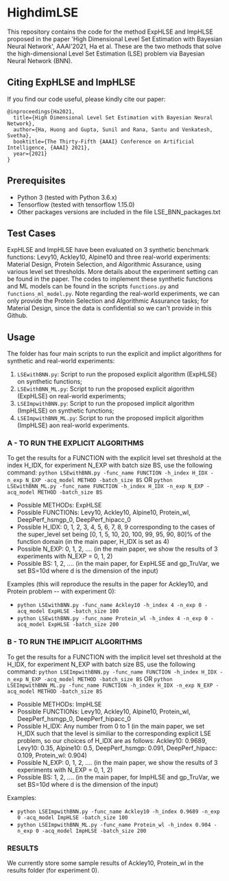 # HighdimLSE

This repository contains the code for the method ExpHLSE and ImpHLSE proposed in the paper 'High Dimensional Level Set Estimation with Bayesian Neural Network', AAAI'2021, Ha et al. These are the two methods that solve the high-dimensional Level Set Estimation (LSE) problem via Bayesian Neural Network (BNN).

## Citing ExpHLSE and ImpHLSE
If you find our code useful, please kindly cite our paper:

```
@inproceedings{Ha2021,
  title={High Dimensional Level Set Estimation with Bayesian Neural Network},
  author={Ha, Huong and Gupta, Sunil and Rana, Santu and Venkatesh, Svetha},
  booktitle={The Thirty-Fifth {AAAI} Conference on Artificial Intelligence, {AAAI} 2021},
  year={2021}
}
```

## Prerequisites

- Python 3 (tested with Python 3.6.x)
- Tensorflow (tested with tensorflow 1.15.0)
- Other packages versions are included in the file LSE_BNN_packages.txt

## Test Cases

ExpHLSE and ImpHLSE have been evaluated on 3 synthetic benchmark functions: Levy10, Ackley10, Alpine10 and three real-world experiments: Material Design, Protein Selection, and Algorithmic Assurance, using various level set thresholds. More details about the experiment setting can be found in the paper. The codes to implement these synthetic functions and ML models can be found in the scripts ```functions.py``` and ```functions_ml_model.py```. Note regarding the real-world experiments, we can only provide the Protein Selection and Algorithmic Assurance tasks; for Material Design, since the data is confidential so we can't provide in this Github.

## Usage
The folder has four main scripts to run the explicit and implict algorithms for synthetic and real-world experiments:
1) ```LSEwithBNN.py```: Script to run the proposed explicit algorithm (ExpHLSE) on synthetic functions;
2) ```LSEwithBNN_ML.py```: Script to run the proposed explicit algorithm (ExpHLSE) on real-world experiments;
3) ```LSEImpwithBNN.py```: Script to run the proposed implicit algorithm (ImpHLSE) on synthetic functions;
4) ```LSEImpwithBNN_ML.py```: Script to run the proposed implicit algorithm (ImpHLSE) aon real-world experiments.

### A - TO RUN THE EXPLICIT ALGORITHMS
To get the results for a FUNCTION with the explicit level set threshold at the index H_IDX, for experiment N_EXP with batch size BS, use the following command:
```python LSEwithBNN.py -func_name FUNCTION -h_index H_IDX -n_exp N_EXP -acq_model METHOD -batch_size BS```
OR ```python LSEwithBNN_ML.py -func_name FUNCTION -h_index H_IDX -n_exp N_EXP -acq_model METHOD -batch_size BS```

- Possible METHODs: ExpHLSE
- Possible FUNCTIONs: Levy10, Ackley10, Alpine10, Protein_wl, DeepPerf_hsmgp_0, DeepPerf_hipacc_0
- Possible H_IDX: 0, 1, 2, 3, 4, 5, 6, 7, 8, 9 corresponding to the cases of the super_level set being [0, 1, 5, 10, 20, 100, 99, 95, 90, 80]% of the function domain (in the main paper, H_IDX is set as 4)
- Possible N_EXP: 0, 1, 2, .... (in the main paper, we show the results of 3 experiments with N_EXP = 0, 1, 2)
- Possible BS: 1, 2, .... (in the main paper, for ExpHLSE and gp_TruVar, we set BS=10d where d is the dimension of the input)

Examples (this will reproduce the results in the paper for Ackley10, and Protein problem -- with experiment 0):
- ```python LSEwithBNN.py -func_name Ackley10 -h_index 4 -n_exp 0 -acq_model ExpHLSE -batch_size 100```
- ```python LSEwithBNN.py -func_name Protein_wl -h_index 4 -n_exp 0 -acq_model ExpHLSE -batch_size 200```

### B - TO RUN THE IMPLICIT ALGORITHMS
To get the results for a FUNCTION with the implicit level set threshold at the H_IDX, for experiment N_EXP with batch size BS, use the following command:
```python LSEImpwithBNN.py -func_name FUNCTION -h_index H_IDX -n_exp N_EXP -acq_model METHOD -batch_size BS```
OR ```python LSEImpwithBNN_ML.py -func_name FUNCTION -h_index H_IDX -n_exp N_EXP -acq_model METHOD -batch_size BS```

- Possible METHODs: ImpHLSE
- Possible FUNCTIONs: Levy10, Ackley10, Alpine10, Protein_wl, DeepPerf_hsmgp_0, DeepPerf_hipacc_0
- Possible H_IDX: Any number from 0 to 1 (in the main paper, we set H_IDX such that the level is similiar to the corresponding explicit LSE problem, so our choices of H_IDX are as follows: Ackley10: 0.9689, Levy10: 0.35, Alpine10: 0.5, DeepPerf_hsmgp: 0.091, DeepPerf_hipacc: 0.109, Protein_wl: 0.904)
- Possible N_EXP: 0, 1, 2, .... (in the main paper, we show the results of 3 experiments with N_EXP = 0, 1, 2)
- Possible BS: 1, 2, .... (in the main paper, for ImpHLSE and gp_TruVar, we set BS=10d where d is the dimension of the input)

Examples:
- ```python LSEImpwithBNN.py -func_name Ackley10 -h_index 0.9689 -n_exp 0 -acq_model ImpHLSE -batch_size 100```
- ```python LSEImpwithBNN_ML.py -func_name Protein_wl -h_index 0.904 -n_exp 0 -acq_model ImpHLSE -batch_size 200```

### RESULTS
We currently store some sample results of Ackley10, Protein_wl in the results folder (for experiment 0).

